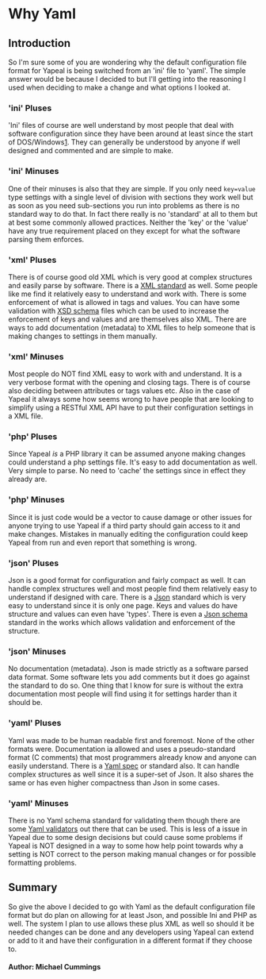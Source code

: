 # Why Yaml #

## Introduction ##

So I'm sure some of you are wondering why the default configuration file format
for Yapeal is being switched from an 'ini' file to 'yaml'. The simple answer
would be because I decided to but I'll getting into the reasoning I used when
deciding to make a change and what options I looked at.

### 'ini' Pluses ###

'Ini' files of course are well understand by most people that deal with software
configuration since they have been around at least since the start of
DOS/Windows[1]. They can generally be understood by anyone if well designed and
commented and are simple to make.

### 'ini' Minuses

One of their minuses is also that they are simple. If you only need `key=value`
type settings with a single level of division with sections they work well but
as soon as you need sub-sections you run into problems as there is no standard
way to do that. In fact there really is no 'standard' at all to them but at best
some commonly allowed practices. Neither the 'key' or the 'value' have any true
requirement placed on they except for what the software parsing them enforces.

### 'xml' Pluses ###

There is of course good old XML which is very good at complex structures and
easily parse by software. There is a [XML standard] as well. Some people like
me find it relatively easy to understand and work with. There is some
enforcement of what is allowed in tags and values. You can have some validation
with [XSD schema] files which can be used to increase the enforcement of keys
and values and are themselves also XML. There are ways to add documentation
(metadata) to XML files to help someone that is making changes to settings in
them manually.

### 'xml' Minuses ###

Most people do NOT find XML easy to work with and understand. It is a very
verbose format with the opening and closing tags. There is of course also
deciding between attributes or tags values etc. Also in the case of Yapeal it
always some how seems wrong to have people that are looking to simplify using a
RESTful XML API have to put their configuration settings in a XML file.

### 'php' Pluses ###

Since Yapeal _is_ a PHP library it can be assumed anyone making changes could
understand a php settings file. It's easy to add documentation as well. Very
simple to parse. No need to 'cache' the settings since in effect they already
are.

### 'php' Minuses ###

Since it is just code would be a vector to cause damage or other issues for
anyone trying to use Yapeal if a third party should gain access to it and make
changes. Mistakes in manually editing the configuration could keep Yapeal from
run and even report that something is wrong.

### 'json' Pluses ###

Json is a good format for configuration and fairly compact as well. It can
handle complex structures well and most people find them relatively easy to
understand if designed with care. There is a [Json] standard which is very
easy to understand since it is only one page. Keys and values do have structure
and values can even have 'types'. There is even a [Json schema] standard in
the works which allows validation and enforcement of the structure.


### 'json' Minuses ###

No documentation (metadata). Json is made strictly as a software parsed data
format. Some software lets you add comments but it does go against the standard
to do so. One thing that I know for sure is without the extra documentation
most people will find using it for settings harder than it should be.

### 'yaml' Pluses ###

Yaml was made to be human readable first and foremost. None of the other formats
were. Documentation ia allowed and uses a pseudo-standard format (C comments)
that most programmers already know and anyone can easily understand. There is a
[Yaml spec] or standard also. It can handle complex structures as well since it
is a super-set of Json. It also shares the same or has even higher compactness
than Json in some cases.

### 'yaml' Minuses ###

There is no Yaml schema standard for validating them though there are some
[Yaml validators] out there that can be used. This is less of a issue in
Yapeal due to some design decisions but could cause some problems if Yapeal is
NOT designed in a way to some how help point towards why a setting is NOT
correct to the person making manual changes or for possible formatting problems.

## Summary ##

So give the above I decided to go with Yaml as the default configuration file
format but do plan on allowing for at least Json, and possible Ini and PHP as
well. The system I plan to use allows these plus XML as well so should it be
needed changes can be done and any developers using Yapeal can extend or add to
it and have their configuration in a different format if they choose to.

[1]: http://en.wikipedia.org/wiki/INI_file
[XML standard]: http://www.w3.org/TR/REC-xml/
[XSD schema]: http://en.wikipedia.org/wiki/XML_Schema_%28W3C%29
[Json]: http://www.json.org/
[Json schema]: http://json-schema.org/
[Yaml spec]: http://yaml.org/spec/
[Yaml validators]: http://stackoverflow.com/questions/287346/yaml-validation

#### Author: Michael Cummings ####
